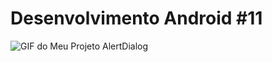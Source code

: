 # Desenvolvimento Android #11
<img src="https://i.imgur.com/DaOpsh2.gif" alt="GIF do Meu Projeto AlertDialog">
